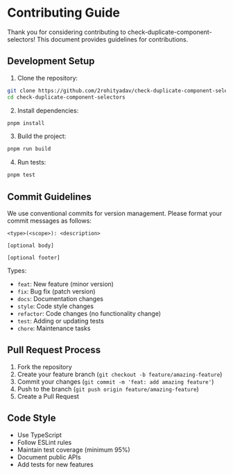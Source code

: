 # Contributing Guide

Thank you for considering contributing to check-duplicate-component-selectors! This document provides guidelines for contributions.

## Development Setup

1. Clone the repository:
```bash
git clone https://github.com/2rohityadav/check-duplicate-component-selectors.git
cd check-duplicate-component-selectors
```

2. Install dependencies:
```bash
pnpm install
```

3. Build the project:
```bash
pnpm run build
```

4. Run tests:
```bash
pnpm test
```

## Commit Guidelines

We use conventional commits for version management. Please format your commit messages as follows:

```
<type>(<scope>): <description>

[optional body]

[optional footer]
```

Types:
- `feat`: New feature (minor version)
- `fix`: Bug fix (patch version)
- `docs`: Documentation changes
- `style`: Code style changes
- `refactor`: Code changes (no functionality change)
- `test`: Adding or updating tests
- `chore`: Maintenance tasks

## Pull Request Process

1. Fork the repository
2. Create your feature branch (`git checkout -b feature/amazing-feature`)
3. Commit your changes (`git commit -m 'feat: add amazing feature'`)
4. Push to the branch (`git push origin feature/amazing-feature`)
5. Create a Pull Request

## Code Style

- Use TypeScript
- Follow ESLint rules
- Maintain test coverage (minimum 95%)
- Document public APIs
- Add tests for new features
